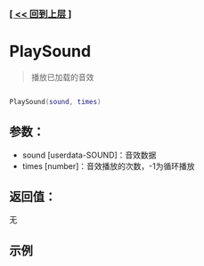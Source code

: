 ### [[ << 回到上层 ]](index.md)

# PlaySound

> 播放已加载的音效

```lua

PlaySound(sound, times)

```

## 参数：

+ sound [userdata-SOUND]：音效数据
+ times [number]：音效播放的次数，-1为循环播放

## 返回值：

无

## 示例

```lua

```